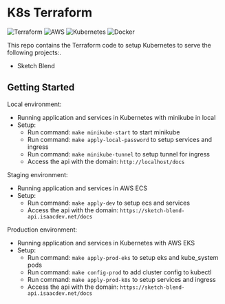 # K8s Terraform

![Terraform](https://img.shields.io/badge/terraform-%235835CC.svg?style=for-the-badge&logo=terraform&logoColor=white)
![AWS](https://img.shields.io/badge/AWS-%23FF9900.svg?style=for-the-badge&logo=amazon-aws&logoColor=white)
![Kubernetes](https://img.shields.io/badge/kubernetes-%23326ce5.svg?style=for-the-badge&logo=kubernetes&logoColor=white)
![Docker](https://img.shields.io/badge/docker-%230db7ed.svg?style=for-the-badge&logo=docker&logoColor=white)

This repo contains the Terraform code to setup Kubernetes to serve the following projects:.

- Sketch Blend

## Getting Started

Local environment:

- Running application and services in Kubernetes with minikube in local
- Setup:
  - Run command: `make minikube-start` to start minikube
  - Run command: `make apply-local-password` to setup services and ingress
  - Run command: `make minikube-tunnel` to setup tunnel for ingress
  - Access the api with the domain: `http://localhost/docs`

Staging environment:

- Running application and services in AWS ECS
- Setup:
  - Run command: `make apply-dev` to setup ecs and services
  - Access the api with the domain: `https://sketch-blend-api.isaacdev.net/docs`

Production environment:

- Running application and services in Kubernetes with AWS EKS
- Setup:
  - Run command: `make apply-prod-eks` to setup eks and kube_system pods
  - Run command: `make config-prod` to add cluster config to kubectl
  - Run command: `make apply-prod-k8s` to setup services and ingress
  - Access the api with the domain: `https://sketch-blend-api.isaacdev.net/docs`
